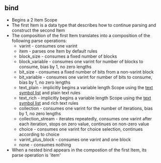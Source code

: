 ## bind

- Begins a 2 Item Scope
- The first Item is a data type that describes how to continue parsing and construct the second Item
- The composition of the first Item translates into a composition of the following parse operations:
  - varint - consumes one varint
  - item - parses one Item by default rules
  - block_size - consumes a fixed number of blocks
  - block_variable - consumes one varint for number of blocks to consume, bias by 1, no zero lengths
  - bit_size - consumes a fixed number of bits from a non-varint block
  - bit_variable - consumes one varint for number of bits to consume, bias by 1, no zero lengths
  - text_plain - implicitly begins a variable length Scope using the [text symbol list](../text.md) and plain text rules
  - text_rich - implicitly begins a variable length Scope using the [text symbol list](../text.md) and rich text rules
  - collection - consumes one varint for the number of iterations, bias by 1, no zero lengths
  - collection_stream - iterates repeatedly, consumes one varint after each iteration, stops on zero value, continues on non-zero value
  - choice - consumes one varint for choice selection, continues according to choice
  - varint_plus_block - consumes one varint and one block
  - none - consumes nothing
- When a nested bind appears in the compostion of the first Item, its parse operation is 'item'